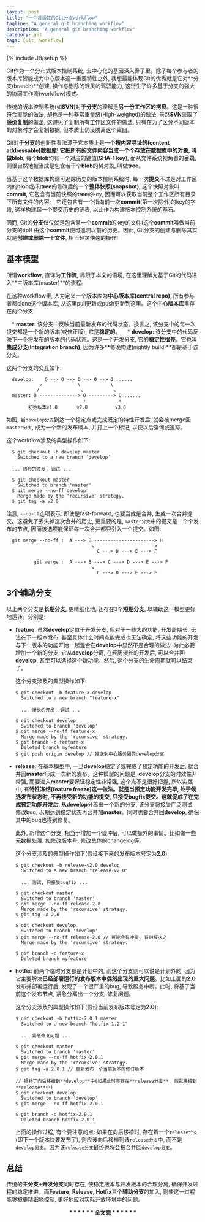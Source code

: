 ```yaml
---
layout: post
title: "一个普适性的Git分支workflow"
tagline: "A general git branching workflow"
description: "A general git branching workflow"
category: git 
tags: [Git, workflow]
---
```

{% include JB/setup %}

Git作为一个分布式版本控制系统, 去中心化的基因深入骨子里。除了每个参与者的版本库皆能成为中心版本这一重要特性之外, 我想最能体现Git的优秀就是它对**分支(branch)**创建, 操作与删除的轻灵的驾驭能力, 这衍生了许多基于分支的强大的协同工作流(workflow)模式。

传统的版本控制系统(如**SVN**)对于**分支**的理解是**另一份工作区的拷贝**。这是一种很符合直觉的做法, 却也是一种非常重量级(High-weighed)的做法, 虽然**SVN**采取了**廉价复制**的做法, 这避免了复制所有工作区文件的做法, 只有在为了区分不同版本的对象时才会复制数据, 但本质上仍没脱离这个窠臼。

Git对于**分支**的创新性看法源于它本质上是一个**按内容寻址的(content addressable)**数据库! 它把所有的文件内容当成一个个存放在数据库中的对象, 叫做**blob**, 每个**blob**均有一个对应的键值(**SHA-1 key**), 而从文件系统视角看的**目录**, 则很自然地被当成是包含若干个**blob**的树对象, 叫做**tree**。

当基于这个数据库构建可追踪历史的版本控制系统时, 每一次**提交**不过是对工作区内的**blob**或/和**tree**的修改后的一个**整体快照(snapshot)**, 这个快照对象叫**commit**, 它包含有当前快照的**tree**的key, 因而可以获取当前整个工作区所有目录下所有文件的内容;　它还包含有一个指向前一次**commit**(第一次除外)的key的字段, 这样构建起一个提交历史的链表, 以此作为构建版本控制系统的基石。

因而, Git的**分支**仅仅就是包含某一个**commit**的key的文件(这个**commit**叫做当前分支的tip)! 由这个**commit**便可追溯以前的历史。因此, Git分支的创建与删除其实就是**创建或删除一个文件**, 相当轻灵快速的操作!


## 基本模型

所谓**workflow**, 直译为**工作流**, 局限于本文的语境, 在这里理解为基于Git的代码进入**主版本库(master)**的流程。

在这种workflow里, 人为定义一个版本库为**中心版本库(central repo)**, 所有参与者都clone这个版本库, 从这里pull更新或push更新到这里。这个**中心版本库**里存在两个分支:

　* **master**: 该分支中反映当前最新发布的代码状态。换言之, 该分支中的每一次提交都是一个新的版本(或修正版), 它是**稳定的**。
　* **develop**: 该分支中的代码反映下一个将发布的版本的代码状态。这是一个开发分支, 它的**稳定性很差**。它也叫**集成分支(Integration branch)**, 因为许多**每晚构建(nightly build)**都是基于该分支。

这两个分支的交互如下:

      develop:    O --> O --> O --> O --> O ......
                ↗             \           \
               /               ↘           ↘
      master: O --------------> O ---------> O ......
              ↑                 ↑            ↑
            初始版本v1.0       v2.0          v3.0

如图, 当`develop分支`到达一个稳定点或完成既定的特性开发后, 就会被merge回`master分支`, 成为一个新的发布版本, 并打上一个标记, 以便以后查询或追踪。

这个workflow涉及的典型操作如下:

      $ git checkout -b develop master
        Switched to a new branch 'develop'

      ... 热烈的开发, 调试 ...

      $ git checkout master
        Switched to branch 'master'
      $ git merge --no-ff develop
        Merge made by the 'recursive' strategy.
      $ git tag -a v2.0

注意, `--no-ff`选项表示: 即使是fast-forward, 也要当成是合并, 生成一次合并提交。这避免了丢失掉这次合并的历史, 更重要的是, `master分支`中的提交是一个个发布的节点, 因而该选项能保证每一次合并都只引入一个提交。如图:

      git merge --no-ff :  A ---> B ----------------------> H
                                   ↘                      ↗ 
                                     C ---> D ---> E ---> F
       
              git merge :  A ---> B ---> C ---> D ---> E ---> F
                                   ↘                     
                                     C ---> D ---> E ---> F


## 3个辅助分支

以上两个分支是**长期分支**, 更精细化地, 还存在3个**短期分支**, 以辅助这一模型更好地运转。分别是:

  * **feature**: 虽然**develop**定位于开发分支, 但对于一些大的功能, 开发周期长, 无法在下一版本发布, 甚至具体什么时间点能完成也无法确定, 将这些功能的开发与下一版本的功能开始一起混合在**develop**中显然不是合理的做法, 为此必要增加一个新的分支, 它从**develop**分离, 在经历漫长的开发后, 可以合并回**develop**, 甚至可以选择这个新功能。然后, 这个分支的生命周期就可以结束了。

    这个分支涉及的典型操作如下:

        $ git checkout -b feature-x develop
          Switched to a new branch "feature-x"

          ... 漫长的开发, 调试 ...

        $ git checkout develop
          Switched to branch 'develop'
        $ git merge --no-ff feature-x
          Merge made by the 'recursive' strategy.
        $ git branch -d feature-x
          Deleted branch myfeature
        $ git push origin develop // 推送到中心服务器的develop分支

 
  * **release**: 在基本模型中, 一旦**develop**稳定了或完成了预定功能的开发后, 就合并回**master**形成一次新的发布。这种模型的问题是, **develop**分支的时效性非常强, 而要进入**master**要保证稳定性非常强, 这个点不是很好把握, 所以实践中, 有**特性冻结(feature freeze)**这一做法。就是当预定功能开发完毕, 处于候选发布状态时, 不再接受新的功能的提交, 只接受bugfix提交。这就促成了在完成预定功能开发后, 从**develop**分离出一个新的分支, 该分支将接受广泛测试, 修改bug, 以期达到稳定状态再合并加**master**。同时也要合并回**develop**, 确保其中的bug也得到修复。

    此外, 新增这个分支, 相当于增加一个缓冲层, 可以做额外的事情。比如做一些元数据处理, 如修改版本号, 修改总体的changelog等。

    这个分支涉及的典型操作如下(假设接下来的发布版本号定为**2.0**):

        $ git checkout -b release-v2.0 develop
          Switched to a new branch "release-v2.0"

          ... 测试, 只接受bugfix ...

        $ git checkout master
          Switched to branch 'master'
        $ git merge --no-ff release-2.0
          Merge made by the 'recursive' strategy.
        $ git tag -a 2.0

        $ git checkout develop
          Switched to branch 'develop'
        $ git merge --no-ff release-2.0 // 可能会有冲突, 有则解决之
          Merge made by the 'recursive' strategy.

        $ git branch -d feature-x
          Deleted branch myfeature
  
  * **hotfix**: 前两个临时分支都是计划中的, 而这个分支则可以说是计划外的, 因为它主要解决**已经部署运行的发布版本中偶然出现的重大问题**。比如上面的**2.0**发布并部署运行后, 发现了一个很严重的bug, 导致服务中断。此时, 将基于当前这个发布节点, 紧急分离出一个分支, 修复问题。

    这个分支涉及的典型操作如下(假设当前发布版本号定为**2.0**):

        $ git checkout -b hotfix-2.0.1 master
          Switched to a new branch "hotfix-1.2.1"

          ... 紧急修复问题 ...

        $ git checkout master
          Switched to branch 'master'
        $ git merge --no-ff hotfix-2.0.1
          Merge made by the 'recursive' strategy.
        $ git tag -a 2.0.1 // 重新发布一个当前版本的修订版本

        // 把补丁向后移植到**develop**中(如果此时有存在**release分支**, 则就移植到**release**中)
        $ git checkout develop
          Switched to branch 'develop'
        $ git merge --no-ff hotfix-2.0.1 

        $ git branch -d hotfix-2.0.1
          Deleted branch hotfix-2.0.1

    上面的操作过程, 有个要注意的点: 如果在向后移植时, 存在着一个`release分支`(即下一个版本快要发布了), 则应该向后移植到该`release分支`中, 而不是`develop分支`。因为该`release分支`最终也将会被合并回`develop分支`。


## 总结

传统的**主分支+开发分支**同时存在, 使稳定版本与开发版本的合理分离, 确保开发过程的稳定推进。而**Feature**, **Release**, **Hotfix**三个**辅助分支**的加入, 则使这一过程能够被更精细地控制, 更好地应对实际开放环境中的问题。


   <center><strong>* * * * * * 全文完 * * * * * * </strong></center>
